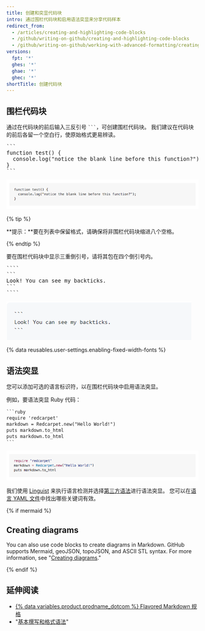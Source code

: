 ```yaml
---
title: 创建和突显代码块
intro: 通过围栏代码块和启用语法突显来分享代码样本
redirect_from:
  - /articles/creating-and-highlighting-code-blocks
  - /github/writing-on-github/creating-and-highlighting-code-blocks
  - /github/writing-on-github/working-with-advanced-formatting/creating-and-highlighting-code-blocks
versions:
  fpt: '*'
  ghes: '*'
  ghae: '*'
  ghec: '*'
shortTitle: 创建代码块
---
```


## 围栏代码块

通过在代码块的前后输入三反引号 <code>\`\`\`</code>，可创建围栏代码块。 我们建议在代码块的前后各留一个空白行，使原始格式更易辨读。

<pre>
```
function test() {
  console.log("notice the blank line before this function?");
}
```
</pre>

![渲染的围栏代码块](/assets/images/help/writing/fenced-code-block-rendered.png)

{% tip %}

**提示：**要在列表中保留格式，请确保将非围栏代码块缩进八个空格。

{% endtip %}

要在围栏代码块中显示三重倒引号，请将其包在四个倒引号内。


<pre>
````
```
Look! You can see my backticks.
```
````
</pre>

![使用倒引号块呈现的围栏代码](/assets/images/help/writing/fenced-code-show-backticks-rendered.png)

{% data reusables.user-settings.enabling-fixed-width-fonts %}

## 语法突显

<!-- If you make changes to this feature, update /getting-started-with-github/github-language-support to reflect any changes to supported languages. -->

您可以添加可选的语言标识符，以在围栏代码块中启用语法突显。

例如，要语法突显 Ruby 代码：

    ```ruby
    require 'redcarpet'
    markdown = Redcarpet.new("Hello World!")
    puts markdown.to_html
    puts markdown.to_html
    ```

![渲染的启用 Ruby 语法突显的代码块](/assets/images/help/writing/code-block-syntax-highlighting-rendered.png)

我们使用 [Linguist](https://github.com/github/linguist) 来执行语言检测并选择[第三方语法](https://github.com/github/linguist/blob/master/vendor/README.md)进行语法突显。 您可以在[语言 YAML 文件](https://github.com/github/linguist/blob/master/lib/linguist/languages.yml)中找出哪些关键词有效。

{% if mermaid %}
## Creating diagrams

You can also use code blocks to create diagrams in Markdown. GitHub supports Mermaid, geoJSON, topoJSON, and ASCII STL syntax. For more information, see "[Creating diagrams](/get-started/writing-on-github/working-with-advanced-formatting/creating-diagrams)."

{% endif %}
## 延伸阅读

- [{% data variables.product.prodname_dotcom %} Flavored Markdown 规格](https://github.github.com/gfm/)
- "[基本撰写和格式语法](/articles/basic-writing-and-formatting-syntax)"
